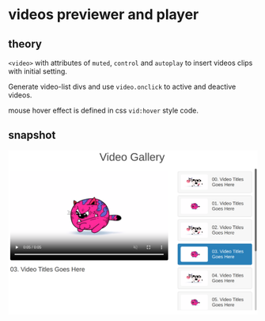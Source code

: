 # videos previewer and player

## theory

`<video>` with attributes of `muted`, `control` and `autoplay` to insert videos clips with initial setting.

Generate video-list divs and use `video.onclick` to active and deactive videos.

mouse hover effect is defined in css `vid:hover` style code.

## snapshot

![video_player](img/web_preview.png)
